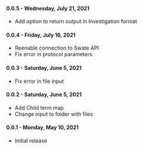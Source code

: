 #### 0.0.5 - Wednesday, July 21, 2021
* Add option to return output in Investigation format

#### 0.0.4 - Friday, July 16, 2021
* Reenable connection to Swate API
* Fix error in protocol parameters

#### 0.0.3 - Saturday, June 5, 2021
* Fix error in file input

#### 0.0.2 - Saturday, June 5, 2021
* Add Child term map
* Change input to folder with files

#### 0.0.1 - Monday, May 10, 2021
* Initial release